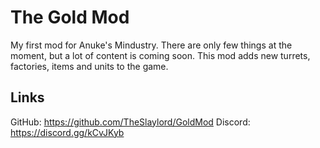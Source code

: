 # The Gold Mod
My first mod for Anuke's Mindustry. There are only few things at the moment, but a lot of content is coming soon.
This mod adds new turrets, factories, items and units to the game.

## Links
GitHub: https://github.com/TheSlaylord/GoldMod
Discord: https://discord.gg/kCvJKyb
